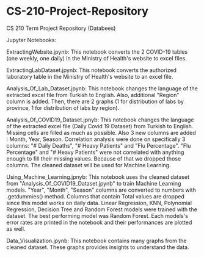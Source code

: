 # CS-210-Project-Repository
CS 210 Term Project Repository (Databees)


Jupyter Notebooks:

ExtractingWebsite.jpynb: This notebook converts the 2 COVID-19 tables (one weekly, one daily) in the Ministry of Health's website to excel files. 

ExtractingLabDataset.jpynb: This notebook converts the authorized laboratory table in the Ministry of Health's website to an excel file. 

Analysis_Of_Lab_Dataset.jpynb: This notebook changes the language of the extracted excel file from Turkish to English. Also, additional "Region" column is added. Then, there are 2 graphs (1 for distribution of labs by province, 1 for distribution of labs by region).

Analysis_Of_COVID19_Dataset.jpnyb: This notebook changes the language of the extracted excel file (Daily Covid 19 Dataset) from Turkish to English. Missing cells are filled as much as possible. Also 3 new columns are added : Month, Year, Season. Correlation analysis were done on specifically 3 columns: "# Daily Deaths", "# Heavy Patients" and "Flu Percentage". "Flu Percentage" and "# Heavy Patients" were not correlated with anything enough to fill their missing values. Because of that we dropped those columns. The cleaned dataset will be used for Machine Learning.

Using_Machine_Learning.jpnyb: This notebook uses the cleaned dataset from "Analysis_Of_COVID19_Dataset.jpynb" to train Machine Learning models. "Year", "Month", "Season" columns are converted to numbers with .getdummies() method. Columns that contain Total values are dropped since this model works on daily data. Linear Regression, KNN, Polynomial Regression, Decision Tree and Random Forest models were trained with the dataset. The best performing model was Random Forest. Each models's error rates are printed in the notebook and their performances are plotted as well.

Data_Visualization.jpynb: This notebook contains many graphs from the cleaned dataset. These graphs provides insights to understand the data. 

